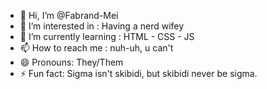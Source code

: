 - 👋 Hi, I’m @Fabrand-Mei
- 👀 I’m interested in : Having a nerd wifey
- 🌱 I’m currently learning : HTML - CSS - JS
- 📫 How to reach me : nuh-uh, u can't
- 😄 Pronouns: They/Them
- ⚡ Fun fact: Sigma isn't skibidi, but skibidi never be sigma.

<!---
Fabrand-Mei/Fabrand-Mei is a ✨ special ✨ repository because its `README.md` (this file) appears on your GitHub profile.
You can click the Preview link to take a look at your changes.
--->

